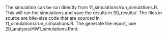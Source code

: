 The simulation can be run directly from 11_simulations/run_simulations.R. This will run the simulations and save the results in 30_results/. The files in source are bite-size code that are sourced in 11_simulations/run_simulations.R. The generate the report, use 20_analysis/HW1_simulations.Rmd.
